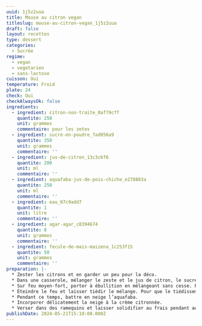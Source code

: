 ```yaml
---
uuid: 1j5z2uua
title: Mouse au citron vegan
titleslug: mouse-au-citron-vegan_1j5z2uua
draft: false
layout: recettes
type: dessert
categories:
  - Sucrée
regime:
  - vegan
  - vegetarien
  - sans-lactose
cuisson: Oui
temperature: Froid
plate: 24
check: Oui
checkAlwaysOk: false
ingredients:
  - ingredient: citron-non-traite_0af79cff
    quantite: 250
    unit: grammes
    commentaire: pour les zetes
  - ingredient: sucre-en-poudre_7ad056a9
    quantite: 350
    unit: grammes
    commentaire: ''
  - ingredient: jus-de-citron_13c3c6f6
    quantite: 200
    unit: ml
    commentaire: ''
  - ingredient: aquafaba-jus-de-pois-chiche_e278883a
    quantite: 250
    unit: ml
    commentaire: ''
  - ingredient: eau_07c9add7
    quantite: 1
    unit: litre
    commentaire: ''
  - ingredient: agar-agar_c8394674
    quantite: 8
    unit: grammes
    commentaire: ''
  - ingredient: fecule-de-mais-maizena_1c253f15
    quantite: 50
    unit: grammes
    commentaire: ''
preparation: |-
  * Zester les citrons et en garder un peu pour la déco.
  * Dans une casserole, mélanger le zeste et le jus de citron, le sucre, la fécule et l’agar-agar puis ajouter l’huile, l'eau. Il ne doit pas y avoir de grumeaux. Si besoin, utiliser un fouet pour bien mélanger.
  * Sur feu moyen-fort, porter à ébullition en mélangeant sans cesse. Poursuivre la cuisson pendant environ 1 minute après épaississement du mélange, en continuant de mélanger vigoureusement.
  * Éteindre le feu et laisser tiédir le mélange. Pour que le tiédissement soit plus rapide, poser la casserole hors de la plaque, laisser la casserole découverte et remuer vigoureusement son contenu à plusieurs reprises.
  * Pendant ce temps, battre en neige l’aquafaba.
  * Incorporer délicatement la neige à la crème citronnée.
  * Verser dans des ramequins et laisser solidifier au frais pendant au moins 2h, ou pendant tout la nuit.
publishDate: 2024-05-21T15:10:00.000Z
---
```

